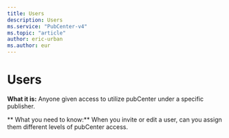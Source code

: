 ```yaml
---
title: Users
description: Users
ms.service: "PubCenter-v4"
ms.topic: "article"
author: eric-urban
ms.author: eur
---
```


# Users

**What it is:**  Anyone given access to utilize pubCenter under a specific publisher.

**      What you need to know:**     When you invite or edit a user, can you assign them different levels of pubCenter access.


